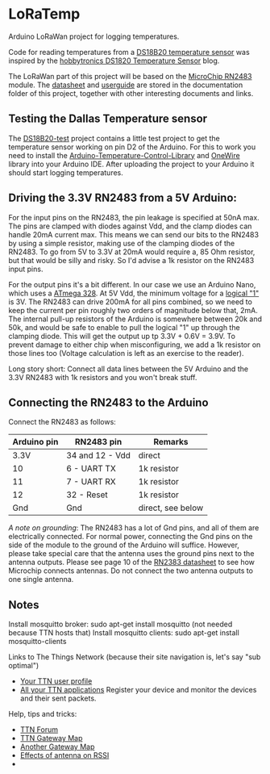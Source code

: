 LoRaTemp
========

Arduino LoRaWan project for logging temperatures.

Code for reading temperatures from a [DS18B20 temperature sensor](documentation/DS18B20-Datasheet.pdf) was inspired by the [hobbytronics DS1820 Temperature Sensor](http://www.hobbytronics.co.uk/ds18b20-arduino) blog.

The LoRaWan part of this project will be based on the [MicroChip RN2483](https://www.microchip.com/wwwproducts/en/RN2483) module. The [datasheet](documentation/RN2483-Datasheet.pdf) and [userguide](documentation/RN2483-Userguide.pdf) are stored in the documentation folder of this project, together with other interesting documents and links.

Testing the Dallas Temperature sensor
-------------------------------------

The [DS18B20-test](src/DS18B20-test) project contains a little test project to get the temperature sensor working on pin D2 of the Arduino. For this to work you need to install the [Arduino-Temperature-Control-Library](src/libraries/Arduino-Temperature-Control-Library) and [OneWire](src/libraries/OneWire) library into your Arduino IDE. After uploading the project to your Arduino it should start logging temperatures.

Driving the 3.3V RN2483 from a 5V Arduino:
------------------------------------------

For the input pins on the RN2483, the pin leakage is specified at 50nA max. The pins are clamped with diodes against Vdd, and the clamp diodes can handle 20mA current max. This means we can send our bits to the RN2483 by using a simple resistor, making use of the clamping diodes of the RN2483. To go from 5V to 3.3V at 20mA would require a, 85 Ohm resistor, but that would be silly and risky. So I'd advise a 1k resistor on the RN2483 input pins.

For the output pins it's a bit different. In our case we use an Arduino Nano, which uses a [ATmega 328](http://www.atmel.com/images/Atmel-8271-8-bit-AVR-Microcontroller-ATmega48A-48PA-88A-88PA-168A-168PA-328-328P_datasheet_Complete.pdf). At 5V Vdd, the minimum voltage for a [logical "1"](https://learn.sparkfun.com/tutorials/logic-levels) is 3V. The RN2483 can drive 200mA for all pins combined, so we need to keep the current per pin roughly two orders of magnitude below that, 2mA. The internal pull-up resistors of the Arduino is somewhere between 20k and 50k, and would be safe to enable to pull the logical "1" up through the clamping diode. This will get the output up tp 3.3V + 0.6V = 3.9V. To prevent damage to either chip when misconfiguring, we add a 1k resistor on those lines too (Voltage calculation is left as an exercise to the reader).

Long story short: Connect all data lines between the 5V Arduino and the 3.3V RN2483 with 1k resistors and you won't break stuff.

Connecting the RN2483 to the Arduino
------------------------------------

Connect the RN2483 as follows:

| Arduino pin | RN2483 pin      | Remarks           |
|-------------|-----------------|-------------------|
|        3.3V | 34 and 12 - Vdd | direct            |
|          10 |     6 - UART TX | 1k resistor       |
|          11 |     7 - UART RX | 1k resistor       |
|          12 |      32 - Reset | 1k resistor       |
|         Gnd |             Gnd | direct, see below |

*A note on grounding*: The RN2483 has a lot of Gnd pins, and all of them are electrically connected. For normal power, connecting the Gnd pins on the side of the module to the ground of the Arduino will suffice. However, please take special care that the antenna uses the ground pins next to the antenna outputs. Please see page 10 of the [RN2383 datasheet](documentation/RN2483-Datasheet.pdf) to see how Microchip connects antennas. Do not connect the two antenna outputs to one single antenna.

Notes
-----

Install mosquitto broker: sudo apt-get install mosquitto (not needed because TTN hosts that)
Install mosquitto clients: sudo apt-get install mosquitto-clients

Links to The Things Network (because their site navigation is, let's say "sub optimal")

- [Your TTN user profile](https://account.thethingsnetwork.org/users/profile)
- [All your TTN applications](https://staging.thethingsnetwork.org/applications) Register your
  device and monitor the devices and their sent packets.
  
Help, tips and tricks:
  
- [TTN Forum](https://www.thethingsnetwork.org/forum/)
- [TTN Gateway Map](https://www.thethingsnetwork.org/map)
- [Another Gateway Map](http://ha-23.eradus.eu/croft.html)  
- [Effects of antenna on RSSI](https://www.thethingsnetwork.org/community/tehran/post/effect-of-different-antennas-on-the-rssi#!)
- 


